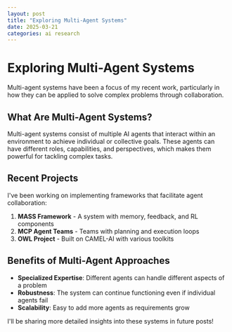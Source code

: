```yaml
---
layout: post
title: "Exploring Multi-Agent Systems"
date: 2025-03-21
categories: ai research
---
```


# Exploring Multi-Agent Systems

Multi-agent systems have been a focus of my recent work, particularly in how they can be applied to solve complex problems through collaboration.

## What Are Multi-Agent Systems?

Multi-agent systems consist of multiple AI agents that interact within an environment to achieve individual or collective goals. These agents can have different roles, capabilities, and perspectives, which makes them powerful for tackling complex tasks.

## Recent Projects

I've been working on implementing frameworks that facilitate agent collaboration:

1. **MASS Framework** - A system with memory, feedback, and RL components
2. **MCP Agent Teams** - Teams with planning and execution loops
3. **OWL Project** - Built on CAMEL-AI with various toolkits

## Benefits of Multi-Agent Approaches

- **Specialized Expertise**: Different agents can handle different aspects of a problem
- **Robustness**: The system can continue functioning even if individual agents fail
- **Scalability**: Easy to add more agents as requirements grow

I'll be sharing more detailed insights into these systems in future posts!
